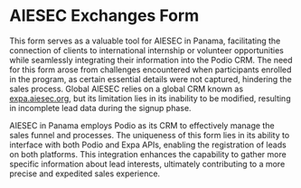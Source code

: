 # AIESEC Exchanges Form
This form serves as a valuable tool for AIESEC in Panama, facilitating the connection of clients to international internship or volunteer opportunities while seamlessly integrating their information into the Podio CRM. The need for this form arose from challenges encountered when participants enrolled in the program, as certain essential details were not captured, hindering the sales process. Global AIESEC relies on a global CRM known as [expa.aiesec.org](https://expa.aiesec.org), but its limitation lies in its inability to be modified, resulting in incomplete lead data during the signup phase.

AIESEC in Panama employs Podio as its CRM to effectively manage the sales funnel and processes. The uniqueness of this form lies in its ability to interface with both Podio and Expa APIs, enabling the registration of leads on both platforms. This integration enhances the capability to gather more specific information about lead interests, ultimately contributing to a more precise and expedited sales experience.
